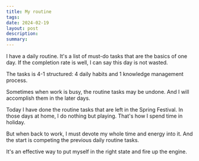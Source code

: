 ```yaml
---
title: My routine
tags: 
date: 2024-02-19
layout: post
description: 
summary:
---
```


I have a daily routine. It's a list of must-do tasks that are the basics of one day. If the completion rate is well, I can say this day is not wasted. 

The tasks is 4-1 structured: 4 daily habits and 1 knowledge management process. 

Sometimes when work is busy, the routine tasks may be undone. And I will accomplish them in the later days.

Today I have done the routine tasks that are left in the Spring Festival. In those days at home, I do nothing but playing. That's how I spend time in holiday. 

But when back to work, I must devote my whole time and energy into it. And the start is competing the previous daily routine tasks.

It's an effective way to put myself in the right state and fire up the engine.